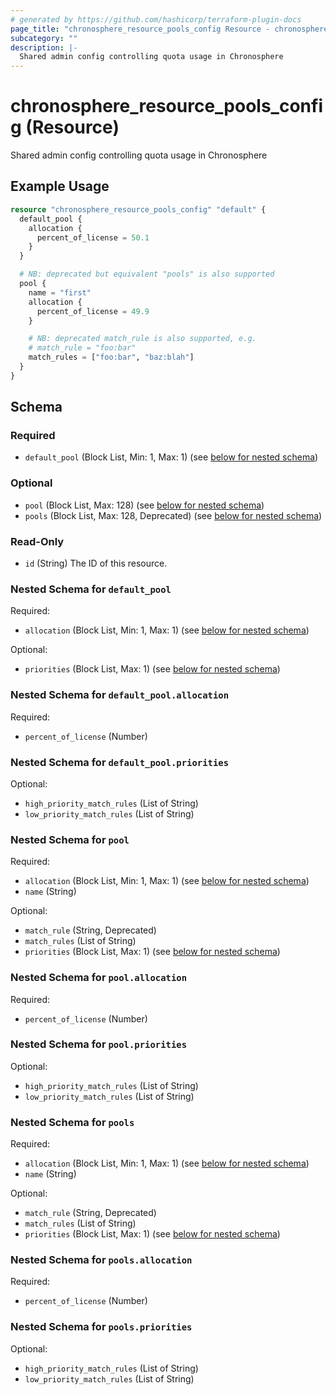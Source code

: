 ```yaml
---
# generated by https://github.com/hashicorp/terraform-plugin-docs
page_title: "chronosphere_resource_pools_config Resource - chronosphere"
subcategory: ""
description: |-
  Shared admin config controlling quota usage in Chronosphere
---
```


# chronosphere_resource_pools_config (Resource)

Shared admin config controlling quota usage in Chronosphere

## Example Usage

```terraform
resource "chronosphere_resource_pools_config" "default" {
  default_pool {
    allocation {
      percent_of_license = 50.1
    }
  }

  # NB: deprecated but equivalent "pools" is also supported
  pool {
    name = "first"
    allocation {
      percent_of_license = 49.9
    }

    # NB: deprecated match_rule is also supported, e.g.
    # match_rule = "foo:bar"
    match_rules = ["foo:bar", "baz:blah"]
  }
}
```

<!-- schema generated by tfplugindocs -->
## Schema

### Required

- `default_pool` (Block List, Min: 1, Max: 1) (see [below for nested schema](#nestedblock--default_pool))

### Optional

- `pool` (Block List, Max: 128) (see [below for nested schema](#nestedblock--pool))
- `pools` (Block List, Max: 128, Deprecated) (see [below for nested schema](#nestedblock--pools))

### Read-Only

- `id` (String) The ID of this resource.

<a id="nestedblock--default_pool"></a>
### Nested Schema for `default_pool`

Required:

- `allocation` (Block List, Min: 1, Max: 1) (see [below for nested schema](#nestedblock--default_pool--allocation))

Optional:

- `priorities` (Block List, Max: 1) (see [below for nested schema](#nestedblock--default_pool--priorities))

<a id="nestedblock--default_pool--allocation"></a>
### Nested Schema for `default_pool.allocation`

Required:

- `percent_of_license` (Number)


<a id="nestedblock--default_pool--priorities"></a>
### Nested Schema for `default_pool.priorities`

Optional:

- `high_priority_match_rules` (List of String)
- `low_priority_match_rules` (List of String)



<a id="nestedblock--pool"></a>
### Nested Schema for `pool`

Required:

- `allocation` (Block List, Min: 1, Max: 1) (see [below for nested schema](#nestedblock--pool--allocation))
- `name` (String)

Optional:

- `match_rule` (String, Deprecated)
- `match_rules` (List of String)
- `priorities` (Block List, Max: 1) (see [below for nested schema](#nestedblock--pool--priorities))

<a id="nestedblock--pool--allocation"></a>
### Nested Schema for `pool.allocation`

Required:

- `percent_of_license` (Number)


<a id="nestedblock--pool--priorities"></a>
### Nested Schema for `pool.priorities`

Optional:

- `high_priority_match_rules` (List of String)
- `low_priority_match_rules` (List of String)



<a id="nestedblock--pools"></a>
### Nested Schema for `pools`

Required:

- `allocation` (Block List, Min: 1, Max: 1) (see [below for nested schema](#nestedblock--pools--allocation))
- `name` (String)

Optional:

- `match_rule` (String, Deprecated)
- `match_rules` (List of String)
- `priorities` (Block List, Max: 1) (see [below for nested schema](#nestedblock--pools--priorities))

<a id="nestedblock--pools--allocation"></a>
### Nested Schema for `pools.allocation`

Required:

- `percent_of_license` (Number)


<a id="nestedblock--pools--priorities"></a>
### Nested Schema for `pools.priorities`

Optional:

- `high_priority_match_rules` (List of String)
- `low_priority_match_rules` (List of String)

